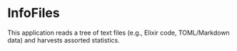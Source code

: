 # InfoFiles

This application reads a tree of text files (e.g., Elixir code,
TOML/Markdown data) and harvests assorted statistics.
